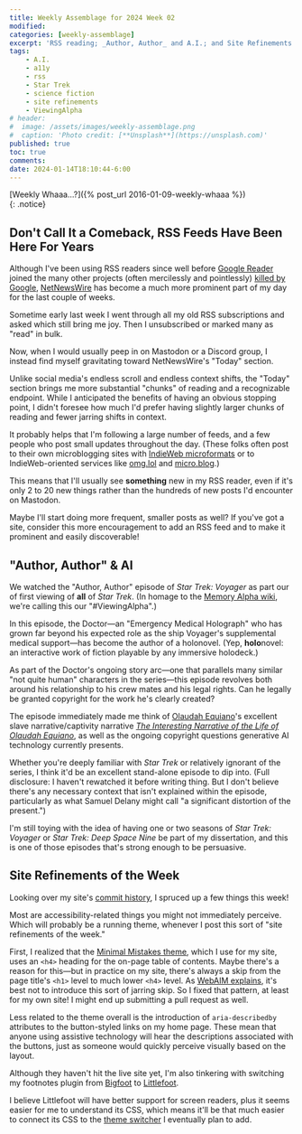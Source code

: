 ```yaml
---
title: Weekly Assemblage for 2024 Week 02
modified:
categories: [weekly-assemblage]
excerpt: 'RSS reading; _Author, Author_ and A.I.; and Site Refinements of the Week.'
tags:  
    - A.I.  
    - a11y  
    - rss  
    - Star Trek  
    - science fiction  
    - site refinements  
    - ViewingAlpha  
# header:
#  image: /assets/images/weekly-assemblage.png
#  caption: 'Photo credit: [**Unsplash**](https://unsplash.com)'
published: true
toc: true
comments:
date: 2024-01-14T18:10:44-6:00
---
```

  
[Weekly Whaaa…?]({% post_url 2016-01-09-weekly-whaaa %})  
{: .notice}  

## Don't Call It a Comeback, RSS Feeds Have Been Here For Years  

Although I've been using RSS readers since well before [Google Reader](https://en.wikipedia.org/wiki/Google_Reader) joined the many other projects (often mercilessly and pointlessly) [killed by Google](https://killedbygoogle.com/), [NetNewsWire](https://netnewswire.com/) has become a much more prominent part of my day for the last couple of weeks.  

Sometime early last week I went through all my old RSS subscriptions and asked which still bring me joy. Then I unsubscribed or marked many as "read" in bulk.  

Now, when I would usually peep in on Mastodon or a Discord group, I instead find myself gravitating toward NetNewsWire's "Today" section.  

Unlike social media's endless scroll and endless context shifts, the "Today" section brings me more substantial "chunks" of reading and a recognizable endpoint. While I anticipated the benefits of having an obvious stopping point, I didn't foresee how much I'd prefer having slightly larger chunks of reading and fewer jarring shifts in context.  

It probably helps that I'm following a large number of feeds, and a few people who post small updates throughout the day. (These folks often post to their own microblogging sites with [IndieWeb microformats](https://book.micro.blog/microformats/) or to IndieWeb-oriented services like [omg.lol](https://home.omg.lol/) and [micro.blog](https://micro.blog/).)  

This means that I'll usually see **something** new in my RSS reader, even if it's only 2 to 20 new things rather than the hundreds of new posts I'd encounter on Mastodon.  

Maybe I'll start doing more frequent, smaller posts as well? If you've got a site, consider this more encouragement to add an RSS feed and to make it prominent and easily discoverable!  

## "Author, Author" & AI  

We watched the "Author, Author" episode of _Star Trek: Voyager_ as part our of first viewing of **all** of _Star Trek_. (In homage to the [Memory Alpha wiki](https://memory-alpha.fandom.com/wiki/Portal:Main), we're calling this our "#ViewingAlpha".)  

In this episode, the Doctor—an "Emergency Medical Holograph" who has grown far beyond his expected role as the ship Voyager's supplemental medical support—has become the author of a holonovel. (Yep, **holo**novel: an interactive work of fiction playable by any immersive holodeck.)  

As part of the Doctor's ongoing story arc—one that parallels many similar "not quite human" characters in the series—this episode revolves both around his relationship to his crew mates and his legal rights. Can he legally be granted copyright for the work he's clearly created?  

The episode immediately made me think of [Olaudah Equiano](https://en.wikipedia.org/wiki/Olaudah_Equiano)'s excellent slave narrative/captivity narrative [_The Interesting Narrative of the Life of Olaudah Equiano_](https://standardebooks.org/ebooks/olaudah-equiano/the-interesting-narrative-of-the-life-of-olaudah-equiano), as well as the ongoing copyright questions generative AI technology currently presents.  

Whether you're deeply familiar with _Star Trek_ or relatively ignorant of the series, I think it'd be an excellent stand-alone episode to dip into. (Full disclosure: I haven't rewatched it before writing thing. But I don't believe there's any necessary context that isn't explained within the episode, particularly as what Samuel Delany might call "a significant distortion of the present.")  

I'm still toying with the idea of having one or two seasons of _Star Trek: Voyager_ or _Star Trek: Deep Space Nine_ be part of my dissertation, and this is one of those episodes that's strong enough to be persuasive.  

## Site Refinements of the Week  

Looking over my site's [commit history](https://github.com/ryan-p-randall/ryan-p-randall.github.io/commits/develop/), I spruced up a few things this week!  

Most are accessibility-related things you might not immediately perceive. Which will probably be a running theme, whenever I post this sort of "site refinements of the week."  

First, I realized that the [Minimal Mistakes theme](https://mmistakes.github.io/minimal-mistakes/), which I use for my site, uses an `<h4>` heading for the on-page table of contents. Maybe there's a reason for this—but in practice on my site, there's always a skip from the page title's `<h1>` level to much lower `<h4>` level. As [WebAIM explains](https://webaim.org/techniques/semanticstructure/#headings), it's best not to introduce this sort of jarring skip. So I fixed that pattern, at least for my own site! I might end up submitting a pull request as well.  

Less related to the theme overall is the introduction of `aria-describedby` attributes to the button-styled links on my home page. These mean that anyone using assistive technology will hear the descriptions associated with the buttons, just as someone would quickly perceive visually based on the layout.  

Although they haven't hit the live site yet, I'm also tinkering with switching my footnotes plugin from [Bigfoot](https://web.archive.org/web/20221127194150/http://www.bigfootjs.com/) to [Littlefoot](https://littlefoot.js.org/).  

I believe Littlefoot will have better support for screen readers, plus it seems easier for me to understand its CSS, which means it'll be that much easier to connect its CSS to the [theme switcher](https://fossheim.io/writing/posts/accessible-theme-picker-html-css-js/) I eventually plan to add.  